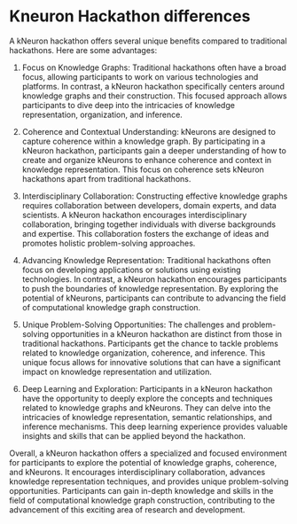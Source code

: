 # Kneuron Hackathon differences

A kNeuron hackathon offers several unique benefits compared to traditional hackathons. Here are some advantages:

1. Focus on Knowledge Graphs: Traditional hackathons often have a broad focus, allowing participants to work on various technologies and platforms. In contrast, a kNeuron hackathon specifically centers around knowledge graphs and their construction. This focused approach allows participants to dive deep into the intricacies of knowledge representation, organization, and inference.

2. Coherence and Contextual Understanding: kNeurons are designed to capture coherence within a knowledge graph. By participating in a kNeuron hackathon, participants gain a deeper understanding of how to create and organize kNeurons to enhance coherence and context in knowledge representation. This focus on coherence sets kNeuron hackathons apart from traditional hackathons.

3. Interdisciplinary Collaboration: Constructing effective knowledge graphs requires collaboration between developers, domain experts, and data scientists. A kNeuron hackathon encourages interdisciplinary collaboration, bringing together individuals with diverse backgrounds and expertise. This collaboration fosters the exchange of ideas and promotes holistic problem-solving approaches.

4. Advancing Knowledge Representation: Traditional hackathons often focus on developing applications or solutions using existing technologies. In contrast, a kNeuron hackathon encourages participants to push the boundaries of knowledge representation. By exploring the potential of kNeurons, participants can contribute to advancing the field of computational knowledge graph construction.

5. Unique Problem-Solving Opportunities: The challenges and problem-solving opportunities in a kNeuron hackathon are distinct from those in traditional hackathons. Participants get the chance to tackle problems related to knowledge organization, coherence, and inference. This unique focus allows for innovative solutions that can have a significant impact on knowledge representation and utilization.

6. Deep Learning and Exploration: Participants in a kNeuron hackathon have the opportunity to deeply explore the concepts and techniques related to knowledge graphs and kNeurons. They can delve into the intricacies of knowledge representation, semantic relationships, and inference mechanisms. This deep learning experience provides valuable insights and skills that can be applied beyond the hackathon.

Overall, a kNeuron hackathon offers a specialized and focused environment for participants to explore the potential of knowledge graphs, coherence, and kNeurons. It encourages interdisciplinary collaboration, advances knowledge representation techniques, and provides unique problem-solving opportunities. Participants can gain in-depth knowledge and skills in the field of computational knowledge graph construction, contributing to the advancement of this exciting area of research and development.